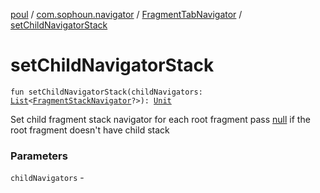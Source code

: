 [poul](../../index.md) / [com.sophoun.navigator](../index.md) / [FragmentTabNavigator](index.md) / [setChildNavigatorStack](./set-child-navigator-stack.md)

# setChildNavigatorStack

`fun setChildNavigatorStack(childNavigators: `[`List`](https://kotlinlang.org/api/latest/jvm/stdlib/kotlin.collections/-list/index.html)`<`[`FragmentStackNavigator`](../-fragment-stack-navigator/index.md)`?>): `[`Unit`](https://kotlinlang.org/api/latest/jvm/stdlib/kotlin/-unit/index.html)

Set child fragment stack navigator for each root fragment
pass [null](#) if the root fragment doesn't have child stack

### Parameters

`childNavigators` - 